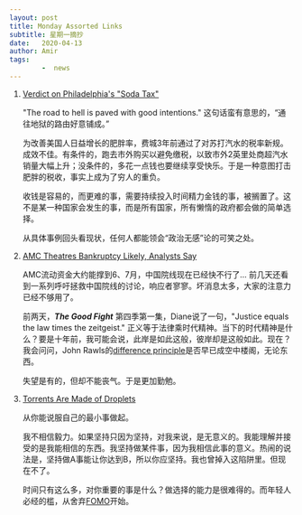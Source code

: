 ```yaml
---
layout: post
title: Monday Assorted Links
subtitle: 星期一摘抄
date:   2020-04-13
author: Amir
tags:
        -  news
---
```


1. [Verdict on Philadelphia's "Soda Tax"](https://twitter.com/bansisharma/status/1083714031339401218)

   "The road to hell is paved with good intentions." 这句话蛮有意思的，“通往地狱的路由好意铺成。”

   为改善美国人日益增长的肥胖率，费城3年前通过了对苏打汽水的税率新规。成效不佳。有条件的，跑去市外购买以避免缴税，以致市外2英里处商超汽水销量大幅上升；没条件的，多花一点钱也要继续享受快乐。于是一种意图打击肥胖的税收，事实上成为了穷人的重负。

   收钱是容易的，而更难的事，需要持续投入时间精力金钱的事，被搁置了。这不是某一种国家会发生的事，而是所有国家，所有懒惰的政府都会做的简单选择。

   从具体事例回头看现状，任何人都能领会“政治无感”论的可笑之处。

2. [AMC Theatres Bankruptcy Likely, Analysts Say](https://variety.com/2020/film/box-office/amc-theatres-bankruptcy-likely-1234575780/)

   AMC流动资金大约能撑到6、7月，中国院线现在已经快不行了... 前几天还看到一系列呼吁拯救中国院线的讨论，响应者寥寥。坏消息太多，大家的注意力已经不够用了。

   前两天，**_The Good Fight_** 第四季第一集，Diane说了一句，"Justice equals the law times the zeitgeist." 正义等于法律乘时代精神。当下的时代精神是什么？要是十年前，我可能会说，此岸是如此这般，彼岸却是这般如此。现在？我会问问，John Rawls的[difference principle](https://plato.stanford.edu/entries/justice-distributive/#Difference)是否早已成空中楼阁，无论东西。

   失望是有的，但却不能丧气。于是更加勤勉。

3. [Torrents Are Made of Droplets](https://itsonlychemo.wordpress.com/2020/04/10/torrents-are-made-of-droplets/)

   从你能说服自己的最小事做起。

   我不相信毅力。如果坚持只因为坚持，对我来说，是无意义的。我能理解并接受的是我能相信的东西。我坚持做某件事，因为我相信此事的意义。热闹的说法是，坚持做A事能让你达到B，所以你应坚持。我也曾掉入这陷阱里。但现在不了。

   时间只有这么多，对你重要的事是什么？做选择的能力是很难得的。而年轻人必经的槛，从舍弃[FOMO](https://en.wikipedia.org/wiki/Fear_of_missing_out)开始。
